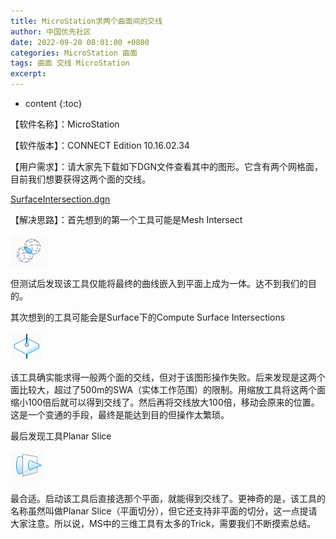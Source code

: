 ```yaml
---
title: MicroStation求两个曲面间的交线
author: 中国优先社区
date: 2022-09-20 08:01:00 +0800
categories: MicroStation 曲面
tags: 曲面 交线 MicroStation
excerpt: 
---
```

* content
{:toc}

【软件名称】：MicroStation

【软件版本】：CONNECT Edition 10.16.02.34

【用户需求】：请大家先下载如下DGN文件查看其中的图形。它含有两个网格面，目前我们想要获得这两个面的交线。

[SurfaceIntersection.dgn](https://communities.bentley.com/cfs-file/__key/communityserver-wikis-components-files/00-00-00-04-10/SurfaceIntersection.dgn)

【解决思路】：首先想到的第一个工具可能是Mesh Intersect

![](/img/2022/2022-09-20-08-06-01.png)

但测试后发现该工具仅能将最终的曲线嵌入到平面上成为一体。达不到我们的目的。

其次想到的工具可能会是Surface下的Compute Surface Intersections

![](/img/2022/%20.png)

该工具确实能求得一般两个面的交线，但对于该图形操作失败。后来发现是这两个面比较大，超过了500m的SWA（实体工作范围）的限制。用缩放工具将这两个面缩小100倍后就可以得到交线了。然后再将交线放大100倍，移动会原来的位置。这是一个变通的手段，最终是能达到目的但操作太繁琐。

最后发现工具Planar Slice

![](/img/2022/2022-09-20-08-09-07.png)

最合适。启动该工具后直接选那个平面，就能得到交线了。更神奇的是，该工具的名称虽然叫做Planar Slice（平面切分），但它还支持非平面的切分，这一点提请大家注意。所以说，MS中的三维工具有太多的Trick，需要我们不断摸索总结。